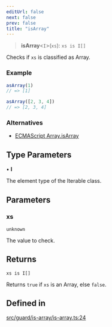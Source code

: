 ```yaml
---
editUrl: false
next: false
prev: false
title: "isArray"
---
```


> **isArray**\<`I`\>(`xs`): `xs is I[]`

Checks if `xs` is classified as Array.

### Example
```ts
asArray(1)
// => [1]

asArray([2, 3, 4])
// => [2, 3, 4]
```

### Alternatives
- [ECMAScript Array.isArray](https://developer.mozilla.org/en-US/docs/Web/JavaScript/Reference/Global_Objects/Array/isArray)

## Type Parameters

• **I**

The element type of the Iterable class.

## Parameters

### xs

`unknown`

The value to check.

## Returns

`xs is I[]`

Returns `true` if `xs` is an Array, else `false`.

## Defined in

[src/guard/is-array/is-array.ts:24](https://github.com/skyleague/axioms/blob/75fb1c5c977f1940e84e5cdcef2be336d1fd81da/src/guard/is-array/is-array.ts#L24)
